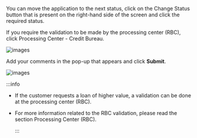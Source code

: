 You can move the application to the next status, click on the Change Status button that is present on the right-hand side of the screen and click the required status.

If you require the validation to be made by the processing center (RBC), click Processing Center - Credit Bureau.

![images](/images/Fig-1.png)

Add your comments in the pop-up that appears and click **Submit**.

![images](/images/Fig21.png)

:::info

- If the customer requests a loan of higher value, a validation can be done at the processing center (RBC).
- For more information related to the RBC validation, please read the section Processing Center (RBC).

  :::
